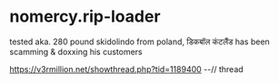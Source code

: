 # nomercy.rip-loader
tested aka. 280 pound skidolindo from poland, डिकबॉल कंटलैंड
has been scamming & doxxing his customers

https://v3rmillion.net/showthread.php?tid=1189400 --// thread
